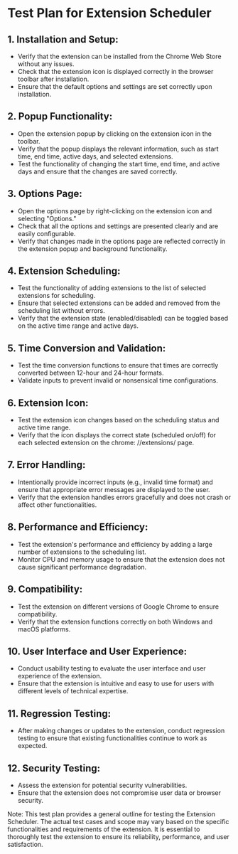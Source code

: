 # Test Plan for Extension Scheduler

## 1. Installation and Setup:

- Verify that the extension can be installed from the Chrome Web Store without any issues.
- Check that the extension icon is displayed correctly in the browser toolbar after installation.
- Ensure that the default options and settings are set correctly upon installation.

## 2. Popup Functionality:

- Open the extension popup by clicking on the extension icon in the toolbar.
- Verify that the popup displays the relevant information, such as start time, end time, active days, and selected
  extensions.
- Test the functionality of changing the start time, end time, and active days and ensure that the changes are saved
  correctly.

## 3. Options Page:

- Open the options page by right-clicking on the extension icon and selecting "Options."
- Check that all the options and settings are presented clearly and are easily configurable.
- Verify that changes made in the options page are reflected correctly in the extension popup and background
  functionality.

## 4. Extension Scheduling:

- Test the functionality of adding extensions to the list of selected extensions for scheduling.
- Ensure that selected extensions can be added and removed from the scheduling list without errors.
- Verify that the extension state (enabled/disabled) can be toggled based on the active time range and active days.

## 5. Time Conversion and Validation:

- Test the time conversion functions to ensure that times are correctly converted between 12-hour and 24-hour formats.
- Validate inputs to prevent invalid or nonsensical time configurations.

## 6. Extension Icon:

- Test the extension icon changes based on the scheduling status and active time range.
- Verify that the icon displays the correct state (scheduled on/off) for each selected extension on the chrome:
  //extensions/ page.

## 7. Error Handling:

- Intentionally provide incorrect inputs (e.g., invalid time format) and ensure that appropriate error messages are
  displayed to the user.
- Verify that the extension handles errors gracefully and does not crash or affect other functionalities.

## 8. Performance and Efficiency:

- Test the extension's performance and efficiency by adding a large number of extensions to the scheduling list.
- Monitor CPU and memory usage to ensure that the extension does not cause significant performance degradation.

## 9. Compatibility:

- Test the extension on different versions of Google Chrome to ensure compatibility.
- Verify that the extension functions correctly on both Windows and macOS platforms.

## 10. User Interface and User Experience:

- Conduct usability testing to evaluate the user interface and user experience of the extension.
- Ensure that the extension is intuitive and easy to use for users with different levels of technical expertise.

## 11. Regression Testing:

- After making changes or updates to the extension, conduct regression testing to ensure that existing functionalities
  continue to work as expected.

## 12. Security Testing:

- Assess the extension for potential security vulnerabilities.
- Ensure that the extension does not compromise user data or browser security.

Note: This test plan provides a general outline for testing the Extension Scheduler. The actual test cases and scope may
vary based on the specific functionalities and requirements of the extension. It is essential to thoroughly test the
extension to ensure its reliability, performance, and user satisfaction.
